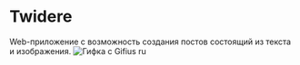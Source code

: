 # Twidere
Web-приложение с возможность создания постов состоящий из текста и изображения.
![Гифка с Gifius ru](https://user-images.githubusercontent.com/92088165/170994260-082cb4d0-0cfc-450c-8e75-1eec31f1d257.gif)
